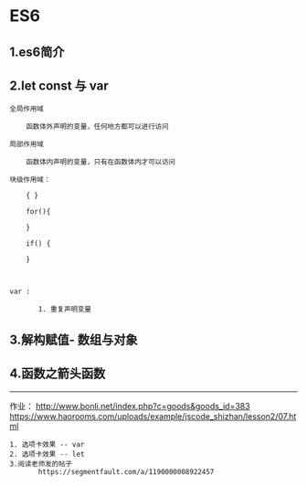 # ES6 
## 1.es6简介

## 2.let const 与 var

    全局作用域
        
        函数体外声明的变量，任何地方都可以进行访问
        
    局部作用域
    
        函数体内声明的变量，只有在函数体内才可以访问
        
    块级作用域：
        
        { }
        
        for(){
        
        }
        
        if() {
        
        }
        
           
           
    var :
    
           1. 重复声明变量       

## 3.解构赋值- 数组与对象

## 4.函数之箭头函数


-----------------------------------------

作业：
    http://www.bonli.net/index.php?c=goods&goods_id=383
    https://www.haorooms.com/uploads/example/jscode_shizhan/lesson2/07.html
        
    1. 选项卡效果 -- var     
    2. 选项卡效果 -- let
    3.阅读老师发的帖子
           https://segmentfault.com/a/1190000008922457